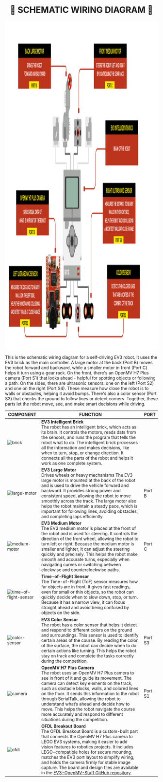 <h1 align="center">🛑 SCHEMATIC WIRING DIAGRAM 🛑</h1>

<img width="1920" height="1080" alt="Schematic Wiring Diagram" src="https://github.com/GoodLogic456/PRO2025-FutureEngineers/blob/main/schemes/Schematic%20Wiring%20Diagram.png" />

This is the schematic wiring diagram for a self-driving EV3 robot. It uses the EV3 brick as the main controller. A large motor at the back (Port B) moves the robot forward and backward, while a smaller motor in front (Port C) helps it turn using a gear rack. On the front, there's an OpenMV H7 Plus camera (Port S1) that looks ahead - helpful for spotting objects or following a path. On the sides, there are ultrasonic sensors: one on the left (Port S2) and one on the right (Port S4). These measure how close the robot is to walls or obstacles, helping it avoid bumps. There's also a color sensor (Port S3) that checks the ground to follow lines or detect corners. Together, these parts let the robot move, see, and make smart decisions while driving.

| **COMPONENT**              | **FUNCTION**                                                                 | **PORT**          |
|---------------------------|------------------------------------------------------------------------------|-------------------|
| ![brick](https://github.com/user-attachments/assets/0982eeab-965d-4400-b72f-9835b56fa64d)    | **EV3 Intelligent Brick**<br>The robot has an intelligent brick, which acts as its brain. It controls the motors, reads data from the sensors, and runs the program that tells the robot what to do. The intelligent brick processes all the information and makes decisions, like when to turn, stop, or change direction. It connects all the parts of the robot and helps it work as one complete system.                 |  |
| ![large-motor](https://github.com/user-attachments/assets/dd46ed5f-9364-47d9-809c-cd49239200f2)         | **EV3 Large Motor**<br>Drives wheels or heavy mechanisms  The EV3 large motor is mounted at the back of the robot and is used to drive the vehicle forward and backward. It provides strong power and consistent speed, allowing the robot to move smoothly across the track. The large motor also helps the robot maintain a steady pace, which is important for following lines, avoiding obstacles, and completing laps efficiently.                  | Port B   |
| ![medium-motor](https://github.com/user-attachments/assets/e8b69b61-682d-465c-9bd6-9bd77d23a485)         | **EV3 Medium Motor**<br>The EV3 medium motor is placed at the front of the robot and is used for steering. It controls the direction of the front wheel, allowing the robot to turn left or right. Because the medium motor is smaller and lighter, it can adjust the steering quickly and precisely. This helps the robot make smooth and accurate turns, especially when navigating curves or switching between clockwise and counterclockwise paths.               | Port C   |
| ![time-of-flight-sensor](https://github.com/user-attachments/assets/0bb32e54-51f4-435e-8609-39877f7647d1)        | **Time-of-Flight Sensor**<br>The Time-of-Flight (ToF) sensor measures how far objects are in front. It gives fast readings, even for small or thin objects, so the robot can quickly decide when to slow down, stop, or turn. Because it has a narrow view, it can focus straight ahead and avoid being confused by objects on the side. |    |
| ![color-sensor](https://github.com/user-attachments/assets/514344b0-6de1-4463-9635-46e9fba00502)              | **EV3 Color Sensor**<br>The robot has a color sensor that helps it detect and respond to different colors on the ground and surroundings. This sensor is used to identify certain areas of the course. By reading the color of the surface, the robot can decide when to do certain actions like turning. This helps the robot stay on track and complete the tasks correctly during the competition. | Port S3   |
| ![camera](https://github.com/user-attachments/assets/816eff7d-a9c9-4b20-b6eb-407be2072f52)      | **OpenMV H7 Plus Camera**<br>The robot uses an OpenMV H7 Plus camera to see in front of it and guide its movement. The camera can detect key elements on the track, such as obstacle blocks, walls, and colored lines on the floor. It sends this information to the robot through SerialTalk, allowing the robot to understand what’s ahead and decide how to move. This helps the robot navigate the course more accurately and respond to different situations during the competition. | Port S1 |
| ![ofdl](https://github.com/user-attachments/assets/b4ec55f1-07f8-4148-b4a9-58a779ea0927)    | **OFDL Breakout Board**<br>The OFDL Breakout Board is a custom-built part that connects the OpenMV H7 Plus camera to LEGO EV3 systems, making it easier to add vision features to robotics projects. It includes LEGO-compatible holes for secure mounting, matches the EV3 port layout to simplify wiring, and holds the camera firmly for stable image capture. The board and design files are available in the [EV3-OpenMV-Stuff GitHub repository](https://github.com/ofdl-robotics-tw/EV3-OpenMV-Stuff).       |      |









